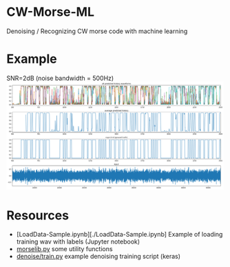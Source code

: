# CW-Morse-ML
Denoising / Recognizing CW morse code with machine learning

# Example

SNR=2dB (noise bandwidth = 500Hz)
![denoising sample](./docs/denoise.png)

# Resources

 * [LoadData-Sample.ipynb][./LoadData-Sample.ipynb] Example of loading training wav with labels (Jupyter notebook)
 * [morselib.py](./morselib.py) some utility functions
 * [denoise/train.py](./denoise/train.py) example denoising training script (keras)
